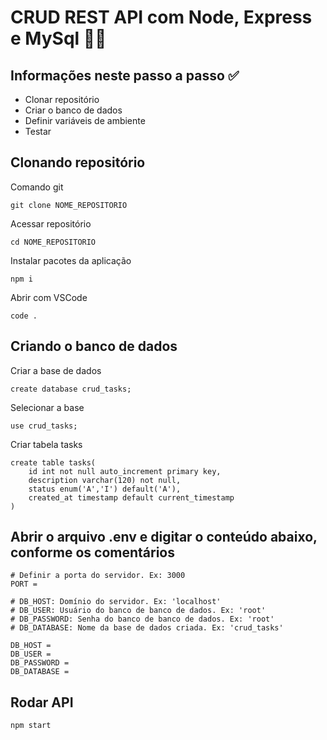 # CRUD REST API com Node, Express e MySql 👨‍💻

## Informações neste passo a passo ✅
* Clonar repositório
* Criar o banco de dados
* Definir variáveis de ambiente
* Testar

## Clonando repositório
Comando git
```
git clone NOME_REPOSITORIO
```
Acessar repositório
```
cd NOME_REPOSITORIO
```
Instalar pacotes da aplicação
```
npm i
```
Abrir com VSCode
```
code .
```

## Criando o banco de dados
Criar a base de dados
```
create database crud_tasks;
```
Selecionar a base
```
use crud_tasks;
```
Criar tabela tasks
```
create table tasks(
    id int not null auto_increment primary key, 
    description varchar(120) not null,    
    status enum('A','I') default('A'),
    created_at timestamp default current_timestamp
)
```
## Abrir o arquivo .env e digitar o conteúdo abaixo, conforme os comentários
```
# Definir a porta do servidor. Ex: 3000
PORT = 

# DB_HOST: Domínio do servidor. Ex: 'localhost'
# DB_USER: Usuário do banco de banco de dados. Ex: 'root'
# DB_PASSWORD: Senha do banco de banco de dados. Ex: 'root'
# DB_DATABASE: Nome da base de dados criada. Ex: 'crud_tasks'

DB_HOST = 
DB_USER = 
DB_PASSWORD =
DB_DATABASE =
```

## Rodar API
```
npm start
```
